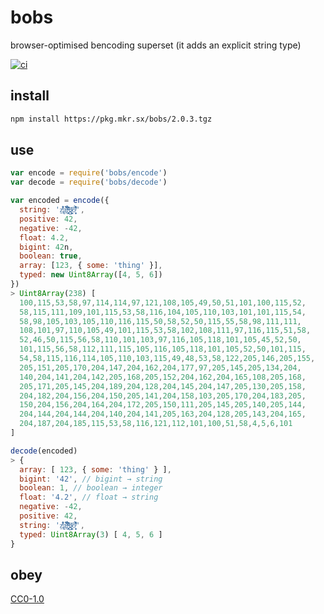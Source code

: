 # bobs
browser-optimised bencoding superset (it adds an explicit string type)

[![ci](https://travis-ci.org/michaelrhodes/bobs.svg?branch=master)](https://travis-ci.org/michaelrhodes/bobs)

## install
```sh
npm install https://pkg.mkr.sx/bobs/2.0.3.tgz
```

## use
```js
var encode = require('bobs/encode')
var decode = require('bobs/decode')

var encoded = encode({
  string: 'ẕ̢͒͛͗ͪ̓ḁ̢͑͆̌̍̎ͨ͘l̶̜̖͍̞ͨͫ͑̽̀̑̓͂͞g̷͖̜̤̬͖ͪo͑͌͐̐̐̌̍ͣ̀͏̥̻̹',
  positive: 42,
  negative: -42,
  float: 4.2,
  bigint: 42n,
  boolean: true,
  array: [123, { some: 'thing' }],
  typed: new Uint8Array([4, 5, 6])
})
> Uint8Array(238) [
  100,115,53,58,97,114,114,97,121,108,105,49,50,51,101,100,115,52,
  58,115,111,109,101,115,53,58,116,104,105,110,103,101,101,115,54,
  58,98,105,103,105,110,116,115,50,58,52,50,115,55,58,98,111,111,
  108,101,97,110,105,49,101,115,53,58,102,108,111,97,116,115,51,58,
  52,46,50,115,56,58,110,101,103,97,116,105,118,101,105,45,52,50,
  101,115,56,58,112,111,115,105,116,105,118,101,105,52,50,101,115,
  54,58,115,116,114,105,110,103,115,49,48,53,58,122,205,146,205,155,
  205,151,205,170,204,147,204,162,204,177,97,205,145,205,134,204,
  140,204,141,204,142,205,168,205,152,204,162,204,165,108,205,168,
  205,171,205,145,204,189,204,128,204,145,204,147,205,130,205,158,
  204,182,204,156,204,150,205,141,204,158,103,205,170,204,183,205,
  150,204,156,204,164,204,172,205,150,111,205,145,205,140,205,144,
  204,144,204,144,204,140,204,141,205,163,204,128,205,143,204,165,
  204,187,204,185,115,53,58,116,121,112,101,100,51,58,4,5,6,101
]

decode(encoded)
> {
  array: [ 123, { some: 'thing' } ],
  bigint: '42', // bigint → string
  boolean: 1, // boolean → integer
  float: '4.2', // float → string
  negative: -42,
  positive: 42,
  string: 'ẕ̢͒͛͗ͪ̓ḁ̢͑͆̌̍̎ͨ͘l̶̜̖͍̞ͨͫ͑̽̀̑̓͂͞g̷͖̜̤̬͖ͪo͑͌͐̐̐̌̍ͣ̀͏̥̻̹',
  typed: Uint8Array(3) [ 4, 5, 6 ]
}
```

## obey
[CC0-1.0](https://creativecommons.org/publicdomain/zero/1.0/)
